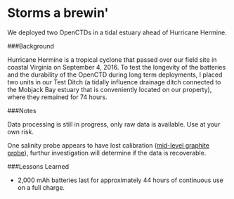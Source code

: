 Storms a brewin'
===================================

We deployed two OpenCTDs in a tidal estuary ahead of Hurricane Hermine. 

###Background

Hurricane Hermine is a tropical cyclone that passed over our field site in coastal Virginia on September 4, 2016. To test the longevity of the batteries and the durability of the OpenCTD during long term deployments, I placed two units in our Test Ditch (a tidally influence drainage ditch connected to the Mobjack Bay estuary that is conveniently located on our property), where they remained for 74 hours. 

###Notes

Data processing is still in progress, only raw data is available. Use at your own risk. 

One salinity probe appears to have lost calibration ([mid-level graphite probe](https://github.com/OceanographyforEveryone/OpenCTD/blob/master/Field_Trials/HermineDeployment_9-2016/RAW%20Data/Hermine_1_graphiteprobe.txt)), furthur investigation will determine if the data is recoverable. 

###Lessons Learned

* 2,000 mAh batteries last for approximately 44 hours of continuous use on a full charge.

